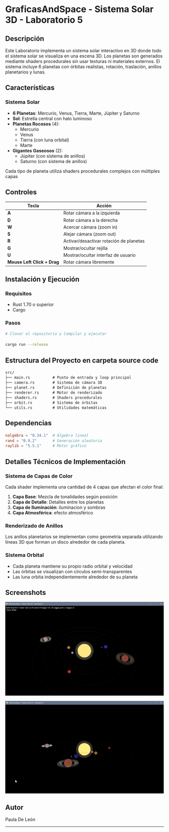 # GraficasAndSpace - Sistema Solar 3D - Laboratorio 5

## Descripción

Este Laboratorio implementa un sistema solar interactivo en 3D donde todo el sistema solar se visualiza en una escena 3D. Los planetas son generados mediante shaders procedurales sin usar texturas ni materiales externos. El sistema incluye 6 planetas con órbitas realistas, rotación, traslación, anillos planetarios y lunas.

## Características

### Sistema Solar
- **6 Planetas**: Mercurio, Venus, Tierra, Marte, Júpiter y Saturno
- **Sol**: Estrella central con halo luminoso
- **Planetas Rocosos** (4):
  - Mercurio
  - Venus
  - Tierra (con luna orbital)
  - Marte
- **Gigantes Gaseosos** (2):
  - Júpiter (con sistema de anillos)
  - Saturno (con sistema de anillos)

Cada tipo de planeta utiliza shaders procedurales complejos con múltiples capas

## Controles

| Tecla | Acción |
|-------|--------|
| **A** | Rotar cámara a la izquierda |
| **D** | Rotar cámara a la derecha |
| **W** | Acercar cámara (zoom in) |
| **S** | Alejar cámara (zoom out) |
| **R** | Activar/desactivar rotación de planetas |
| **G** | Mostrar/ocultar rejilla |
| **U** | Mostrar/ocultar interfaz de usuario |
| **Mouse Left Click + Drag** | Rotar cámara libremente |

## Instalación y Ejecución

### Requisitos
- Rust 1.70 o superior
- Cargo

### Pasos
```bash
# Clonar el repositorio y Compilar y ejecutar

cargo run --release
```

## Estructura del Proyecto en carpeta source code

```
src/
├── main.rs          # Punto de entrada y loop principal
├── camera.rs        # Sistema de cámara 3D
├── planet.rs        # Definición de planetas
├── renderer.rs      # Motor de renderizado
├── shaders.rs       # Shaders procedurales
├── orbit.rs         # Sistema de órbitas
└── utils.rs         # Utilidades matemáticas
```

## Dependencias

```toml
nalgebra = "0.34.1"  # Álgebra lineal
rand = "0.9.2"       # Generación aleatoria
raylib = "5.5.1"     # Motor gráfico
```

## Detalles Técnicos de Implementación

### Sistema de Capas de Color

Cada shader implementa una cantidad de 4 capas que afectan el color final:

1. **Capa Base**: Mezcla de tonalidades según posición
2. **Capa de Detalle**: Detalles entre los planetas
3. **Capa de Iluminación**: iluminacion y sombras
4. **Capa Atmosférica**: efecto atmosférico

### Renderizado de Anillos
Los anillos planetarios se implementan como geometría separada utilizando líneas 3D que forman un disco alrededor de cada planeta.

### Sistema Orbital
- Cada planeta mantiene su propio radio orbital y velocidad
- Las órbitas se visualizan con círculos semi-transparentes
- Las luna orbita independientemente alrededor de su planeta

## Screenshots

![Captura de pantalla](screenshot.png)

![Captura de pantalla](gif.gif)

## Autor

Paula De León

---
